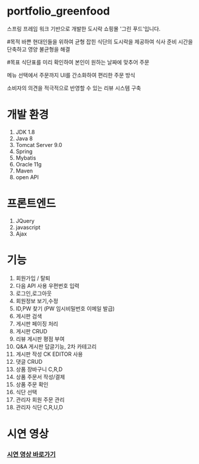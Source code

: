 # portfolio_greenfood
스프링 프레임 워크 기반으로 개발한 도시락 쇼핑몰 '그린 푸드'입니다.

#목적
바쁜 현대인들을 위하여 균형 잡힌 식단의 도시락을 제공하여  식사 준비 시간을 단축하고 영양 불균형을 해결

#목표
식단표를 미리 확인하여 본인이 원하는 날짜에 맞추어 주문

메뉴 선택에서 주문까지 UI를 간소화하여 편리한 주문 방식

소비자의 의견을 적극적으로 반영할 수 있는 리뷰 시스템 구축


# 개발 환경
1. JDK 1.8
2. Java 8
3. Tomcat Server 9.0
4. Spring
5. Mybatis
6. Oracle 11g 
7. Maven
8. open API 

# 프론트엔드
1. JQuery
2. javascript
3. Ajax


# 기능

1. 회원가입 / 탈퇴
2. 다음 API 사용 우편번호 입력
3. 로그인,로그아웃
4. 회원정보 보기,수정
5. ID,PW 찾기 (PW 임시비밀번호 이메일 발급)
6. 게시판 검색
7. 게시판 페이징 처리
8. 게시판 CRUD
9. 리뷰 게시판 평점 부여
10. Q&A 게시판 답글기능, 2차 카테고리
11. 게시판 작성 CK EDITOR 사용
12. 댓글 CRUD
13. 상품 장바구니 C,R,D
14. 상품 주문서 작성/결제
15. 상품 주문 확인
16. 식단 선택
17. 관리자 회원 주문 관리
18. 관리자 식단 C,R,U,D

# 시연 영상
### [시연 영상 바로가기][youtubelink]

[youtubelink]: https://www.youtube.com/watch?v=dniltAhiu-w "Go youtube"
